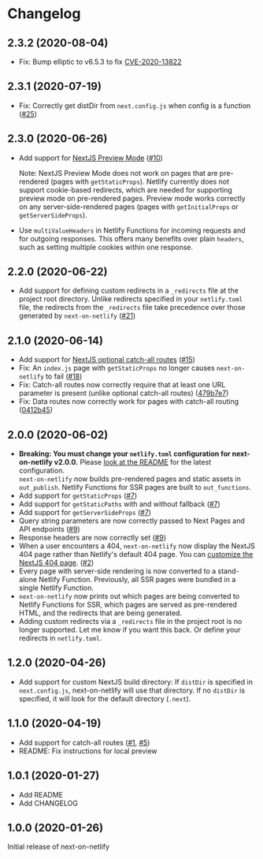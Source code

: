# Changelog

## 2.3.2 (2020-08-04)

- Fix: Bump elliptic to v6.5.3 to fix [CVE-2020-13822](https://github.com/advisories/GHSA-vh7m-p724-62c2)

## 2.3.1 (2020-07-19)

- Fix: Correctly get distDir from `next.config.js` when config is a function ([#25](https://github.com/netlify/next-on-netlify/issues/25))

## 2.3.0 (2020-06-26)

- Add support for [NextJS Preview Mode](https://nextjs.org/docs/advanced-features/preview-mode) ([#10](https://github.com/netlify/next-on-netlify/issues/10))

  Note: NextJS Preview Mode does not work on pages that are pre-rendered (pages with `getStaticProps`). Netlify currently does not support cookie-based redirects, which are needed for supporting preview mode on pre-rendered pages. Preview mode works correctly on any server-side-rendered pages (pages with `getInitialProps` or `getServerSideProps`).

- Use `multiValueHeaders` in Netlify Functions for incoming requests and for outgoing responses. This offers many benefits over plain `headers`, such as setting multiple cookies within one response.

## 2.2.0 (2020-06-22)

- Add support for defining custom redirects in a `_redirects` file at the project root directory. Unlike redirects specified in your `netlify.toml` file, the redirects from the `_redirects` file take precedence over those generated by `next-on-netlify` ([#21](https://github.com/netlify/next-on-netlify/pull/21))

## 2.1.0 (2020-06-14)

- Add support for [NextJS optional catch-all routes](https://nextjs.org/docs/api-routes/dynamic-api-routes#optional-catch-all-api-routes) ([#15](https://github.com/netlify/next-on-netlify/pull/15))
- Fix: An `index.js` page with `getStaticProps` no longer causes `next-on-netlify` to fail ([#18](https://github.com/netlify/next-on-netlify/pull/18))
- Fix: Catch-all routes now correctly require that at least one URL parameter is present (unlike optional catch-all routes) ([479b7e7](https://github.com/netlify/next-on-netlify/commit/479b7e73f1a11778eb5ef66ded02aa1c17e38697))
- Fix: Data routes now correctly work for pages with catch-all routing ([0412b45](https://github.com/netlify/next-on-netlify/commit/0412b45fe3917a082be563c1720e85cf3affd4e1))

## 2.0.0 (2020-06-02)

- **Breaking: You must change your `netlify.toml` configuration for next-on-netlify v2.0.0.** Please [look at the README](https://github.com/netlify/next-on-netlify#3-configure-netlify) for the latest configuration.  
`next-on-netlify` now builds pre-rendered pages and static assets in `out_publish`. Netlify Functions for SSR pages are built to `out_functions`.
- Add support for `getStaticProps` ([#7](https://github.com/netlify/next-on-netlify/issues/7))
- Add support for `getStaticPaths` with and without fallback ([#7](https://github.com/netlify/next-on-netlify/issues/7))
- Add support for `getServerSideProps` ([#7](https://github.com/netlify/next-on-netlify/issues/7))
- Query string parameters are now correctly passed to Next Pages and API endpoints ([#9](https://github.com/netlify/next-on-netlify/issues/9))
- Response headers are now correctly set ([#9](https://github.com/netlify/next-on-netlify/issues/9#issuecomment-633288179))
- When a user encounters a 404, `next-on-netlify` now display the NextJS 404 page rather than Netlify's default 404 page. You can [customize the NextJS 404 page](https://nextjs.org/docs/advanced-features/custom-error-page#customizing-the-404-page).
 ([#2](https://github.com/netlify/next-on-netlify/issues/2))
- Every page with server-side rendering is now converted to a stand-alone Netlify Function. Previously, all SSR pages were bundled in a single Netlify Function.
- `next-on-netlify` now prints out which pages are being converted to Netlify Functions for SSR, which pages are served as pre-rendered HTML, and the redirects that are being generated.
- Adding custom redirects via a `_redirects` file in the project root is no longer supported. Let me know if you want this back. Or define your redirects in `netlify.toml`.

## 1.2.0 (2020-04-26)

- Add support for custom NextJS build directory: If `distDir` is specified in
  `next.config.js`, next-on-netlify will use that directory. If no `distDir` is
  specified, it will look for the default directory (`.next`).

## 1.1.0 (2020-04-19)

- Add support for catch-all routes ([#1](https://github.com/netlify/next-on-netlify/pull/1), [#5](https://github.com/netlify/next-on-netlify/pull/5))
- README: Fix instructions for local preview

## 1.0.1 (2020-01-27)

- Add README
- Add CHANGELOG

## 1.0.0 (2020-01-26)

Initial release of next-on-netlify
